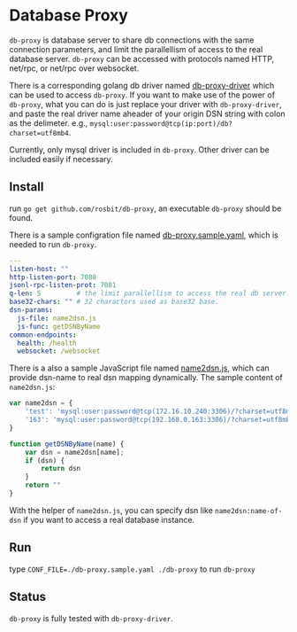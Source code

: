 # Database Proxy

`db-proxy` is database server to share db connections with the same connection parameters,
and limit the parallellism of access to the real database server. `db-proxy` can be accessed with protocols
named HTTP, net/rpc, or net/rpc over websocket.

There is a corresponding golang db driver named [db-proxy-driver](https://github.com/rosbit/db-proxy-driver)
which can be used to access `db-proxy`. If you want to make use of the power of `db-proxy`,
what you can do is just replace your driver with `db-proxy-driver`, and paste the real driver name aheader of
your origin DSN string with colon as the delimeter. e.g., `mysql:user:password@tcp(ip:port)/db?charset=utf8mb4`.

Currently, only mysql driver is included in `db-proxy`. Other driver can be included easily
if necessary.

## Install

run `go get github.com/rosbit/db-proxy`, an executable `db-proxy` should be found.

There is a sample configration file named [db-proxy.sample.yaml](db-proxy.sample.yaml), which is
needed to run `db-proxy`.
```yaml
---
listen-host: ""
http-listen-port: 7080
jsonl-rpc-listen-prot: 7081
q-len: 5         # the limit parallellism to access the real db server.
base32-chars: "" # 32 charactors used as base32 base.
dsn-params:
  js-file: name2dsn.js
  js-func: getDSNByName
common-endpoints:
  health: /health
  websocket: /websocket
```

There is a also a sample JavaScript file named [name2dsn.js](name2dsn.js), which can provide dsn-name to real dsn mapping dynamically. The sample content of `name2dsn.js`:
```javascript
var name2dsn = {
	'test': 'mysql:user:password@tcp(172.16.10.240:3306)/?charset=utf8mb4',
	'163': 'mysql:user:password@tcp(192.168.0.163:3306)/?charset=utf8mb4'
}

function getDSNByName(name) {
	var dsn = name2dsn[name];
	if (dsn) {
		return dsn
	}
	return ""
}
```

With the helper of `name2dsn.js`, you can specify dsn like `name2dsn:name-of-dsn` if you want to access a real database instance.

## Run

type `CONF_FILE=./db-proxy.sample.yaml ./db-proxy` to run `db-proxy`

## Status

`db-proxy` is fully tested with `db-proxy-driver`.
